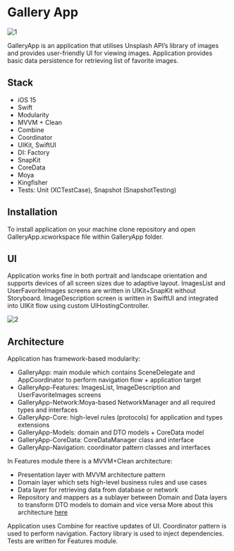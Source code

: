 # Gallery App

![1](https://github.com/stralexs/gallery-app/assets/123239625/4951ccb4-816f-4b65-bd02-c7b2de92c393)

GalleryApp is an application that utilises Unsplash API’s library of images and provides user-friendly UI for viewing images. Application provides basic data persistence for retrieving list of favorite images.

## Stack
- iOS 15
- Swift
- Modularity
- MVVM + Clean
- Combine
- Coordinator
- UIKit, SwiftUI
- DI: Factory
- SnapKit
- CoreData
- Moya
- Kingfisher
- Tests: Unit (XCTestCase), Snapshot (SnapshotTesting)

## Installation

To install application on your machine clone repository and open GalleryApp.xcworkspace file within GalleryApp folder.

## UI

Application works fine in both portrait and landscape orientation and supports devices of all screen sizes due to adaptive layout. ImagesList and UserFavoriteImages screens are written in UIKit+SnapKit without Storyboard. ImageDescription screen is written in SwiftUI and integrated into UIKit flow using custom UIHostingController.

![2](https://github.com/stralexs/gallery-app/assets/123239625/aa3bf272-e354-46df-99b2-06032ef5ff5d)

## Architecture

Application has framework-based modularity:
- GalleryApp: main module which contains SceneDelegate and AppCoordinator to perform navigation flow + application target
- GalleryApp-Features: ImagesList, ImageDescription and UserFavoriteImages screens
- GalleryApp-Network:Moya-based NetworkManager and all required types and interfaces
- GalleryApp-Core: high-level rules (protocols) for application and types extensions
- GalleryApp-Models: domain and DTO models + CoreData model
- GalleryApp-CoreData: CoreDataManager class and interface
- GalleryApp-Navigation: coordinator pattern classes and interfaces

In Features module there is a MVVM+Clean architecture: 
- Presentation layer with MVVM architecture pattern
- Domain layer which sets high-level business rules and use cases
- Data layer for retrieving data from database or network
- Repository and mappers as a sublayer between Domain and Data layers to transform DTO models to domain and vice versa
More about this architecture [here](https://tech.olx.com/clean-architecture-and-mvvm-on-ios-c9d167d9f5b3)

Application uses Combine for reactive updates of UI.
Coordinator pattern is used to perform navigation.
Factory library is used to inject dependencies.
Tests are written for Features module.
